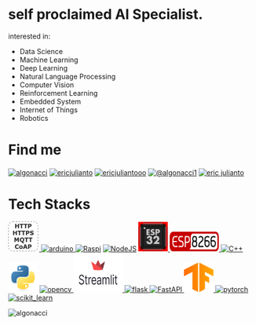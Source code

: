 # self proclaimed AI Specialist.

interested in:
- Data Science
- Machine Learning
- Deep Learning
- Natural Language Processing
- Computer Vision
- Reinforcement Learning
- Embedded System
- Internet of Things
- Robotics

# Find me
<p align="left">
    <a href="https://twitter.com/algonacci" target="blank"><img align="center"
            src="https://raw.githubusercontent.com/rahuldkjain/github-profile-readme-generator/master/src/images/icons/Social/twitter.svg"
            alt="algonacci" height="30" width="40" /></a>
    <a href="https://linkedin.com/in/ericjulianto" target="blank"><img align="center"
            src="https://raw.githubusercontent.com/rahuldkjain/github-profile-readme-generator/master/src/images/icons/Social/linked-in-alt.svg"
            alt="ericjulianto" height="30" width="40" /></a>
    <a href="https://instagram.com/ericjuliantooo" target="blank"><img align="center"
            src="https://raw.githubusercontent.com/rahuldkjain/github-profile-readme-generator/master/src/images/icons/Social/instagram.svg"
            alt="ericjuliantooo" height="30" width="40" /></a>
    <a href="https://medium.com/@ericjuliantooo" target="blank"><img align="center"
            src="https://raw.githubusercontent.com/rahuldkjain/github-profile-readme-generator/master/src/images/icons/Social/medium.svg"
            alt="@algonacci1" height="30" width="40" /></a>
    <a href="https://www.youtube.com/channel/UCZVR9MCl__jYhhcBL6P7t0g" target="blank"><img align="center"
            src="https://raw.githubusercontent.com/rahuldkjain/github-profile-readme-generator/master/src/images/icons/Social/youtube.svg"
            alt="eric julianto" height="30" width="40" /></a>
</p>

# Tech Stacks
<p align="left">
    <a href="https://www.arduino.cc" target="_blank"> <img src="https://raw.githubusercontent.com/algonacci/Free-CDN/main/ReadMe-Logo/mqtt.png" alt="MQTT" /> </a>
    <a href="https://www.arduino.cc/" target="_blank"> <img src="https://cdn.worldvectorlogo.com/logos/arduino-1.svg"
            alt="arduino" width="60" height="60" /> </a>
    <a href="https://www.raspberrypi.org/" target="_blank"> <img
            src="https://ngebikin.com/wp-content/uploads/2016/02/Raspi-PGB001.png" alt="Raspi" width="80"
            height="70" /></a>
    <a href="https://nodejs.org/en/" target="_blank"> <img
            src="https://www.vectorlogo.zone/logos/nodejs/nodejs-icon.svg" alt="NodeJS" width="60" height="60" /></a>
    <a href="http://esp32.net/" target="_blank"> <img src="https://raw.githubusercontent.com/algonacci/Free-CDN/main/ReadMe-Logo/esp32.jpg" alt="ESP32" width="60"
            height="60" /> </a>
    <a href="https://www.esp8266.com/" target="_blank"> <img src="https://raw.githubusercontent.com/algonacci/Free-CDN/main/ReadMe-Logo/esp8266.png" alt="ESP8266" width="100"
            height="40" />
    </a>
    <a href="https://www.arduino.cc/" target="_blank"> <img
            src="https://upload.wikimedia.org/wikipedia/commons/1/18/ISO_C%2B%2B_Logo.svg" alt="C++" width="60"
            height="60" /> </a>
    <a href="https://www.python.org" target="_blank"> <img
            src="https://raw.githubusercontent.com/devicons/devicon/master/icons/python/python-original.svg"
            alt="python" width="60" height="60" /></a>
    <a href="https://opencv.org/" target="_blank"> <img src="https://www.vectorlogo.zone/logos/opencv/opencv-icon.svg"
            alt="opencv" width="60" height="60" />
    </a>
    <a href="https://streamlit.io/" target="_blank"> <img src="https://raw.githubusercontent.com/algonacci/Free-CDN/main/ReadMe-Logo/streamlit.png" alt="flask" width="100"
            height="80" /> </a>
    <a href="https://flask.palletsprojects.com/" target="_blank"> <img
            src="https://www.vectorlogo.zone/logos/pocoo_flask/pocoo_flask-icon.svg" alt="flask" width="60"
            height="60" /> </a>
    <a href="https://fastapi.tiangolo.com/" target="_blank"> <img
            src="https://fastapi.tiangolo.com/img/logo-margin/logo-teal.png" alt="FastAPI" width="150"
            height="60" /> </a>
    <a href="https://www.tensorflow.org" target="_blank"> <img src="https://raw.githubusercontent.com/algonacci/Free-CDN/main/ReadMe-Logo/tensorflow.png" alt="tensorflow"
            width="60" height="60" /> </a>
    <a href="https://pytorch.org/" target="_blank"> <img
            src="https://www.vectorlogo.zone/logos/pytorch/pytorch-icon.svg" alt="pytorch" width="60" height="60" />
    </a>
    <a href="https://scikit-learn.org/" target="_blank"> <img
            src="https://upload.wikimedia.org/wikipedia/commons/0/05/Scikit_learn_logo_small.svg" alt="scikit_learn"
            width="60" height="60" /> </a>

</p>

<img src="https://github-readme-streak-stats.herokuapp.com/?user=algonacci&" alt="algonacci" />
